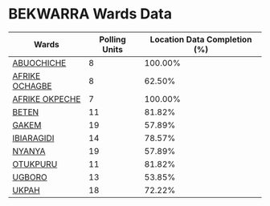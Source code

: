 
# BEKWARRA Wards Data

| Wards | Polling Units | Location Data Completion (%) |
| ---- | ----- | ------- |
| [ABUOCHICHE](./wards/2011-abuochiche) | 8 | 100.00% |
| [AFRIKE OCHAGBE](./wards/2012-afrike-ochagbe) | 8 | 62.50% |
| [AFRIKE OKPECHE](./wards/2013-afrike-okpeche) | 7 | 100.00% |
| [BETEN](./wards/2014-beten) | 11 | 81.82% |
| [GAKEM](./wards/2015-gakem) | 19 | 57.89% |
| [IBIARAGIDI](./wards/2016-ibiaragidi) | 14 | 78.57% |
| [NYANYA](./wards/2017-nyanya) | 19 | 57.89% |
| [OTUKPURU](./wards/2018-otukpuru) | 11 | 81.82% |
| [UGBORO](./wards/2019-ugboro) | 13 | 53.85% |
| [UKPAH](./wards/2020-ukpah) | 18 | 72.22% |




